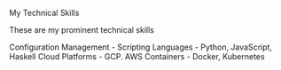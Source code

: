My Technical Skills

These are my prominent technical skills

Configuration Management - 
Scripting Languages - Python, JavaScript, Haskell
Cloud Platforms - GCP. AWS
Containers - Docker, Kubernetes

